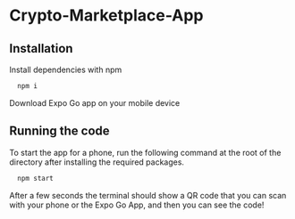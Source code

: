 # Crypto-Marketplace-App

## Installation

Install dependencies with npm

```bash
  npm i
```

Download Expo Go app on your mobile device
## Running the code
To start the app for a phone, run the following command at the root of the directory after installing the required packages.
```bash
  npm start
```

After a few seconds the terminal should show a QR code that you can scan with your phone or the Expo Go App, and then you can see the code!
